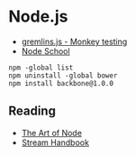 # Node.js

* [gremlins.js - Monkey testing](https://github.com/marmelab/gremlins.js)
* [Node School](http://nodeschool.io/)

```
npm -global list
npm uninstall -global bower
npm install backbone@1.0.0
```


## Reading

* [The Art of Node](https://github.com/maxogden/art-of-node)
* [Stream Handbook](https://github.com/substack/stream-handbook)
